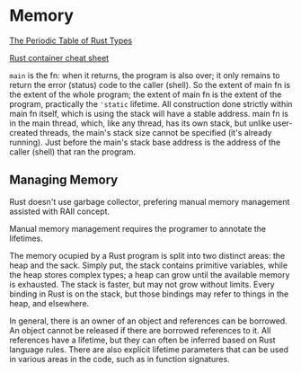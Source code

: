 # Memory



[The Periodic Table of Rust Types](http://cosmic.mearie.org/2014/01/periodic-table-of-rust-types/)

[Rust container cheat sheet](https://docs.google.com/presentation/d/1q-c7UAyrUlM-eZyTo1pd8SZ0qwA_wYxmPZVOQkoDmH4/edit#slide=id.p)




`main` is the fn: when it returns, the program is also over; it only remains to return the error (status) code to the caller (shell). So the extent of main fn is the extent of the whole program; the extent of main fn is the extent of the program, practically the `'static` lifetime. All construction done strictly within main fn itself, which is using the stack will have a stable address. main fn is in the main thread, which, like any thread, has its own stack, but unlike user-created threads, the main's stack size cannot be specified (it's already running). Just before the main's stack base address is the address of the caller (shell) that ran the program. 


## Managing Memory

Rust doesn't use garbage collector, prefering manual memory management assisted with RAII concept.

Manual memory management requires the programer to annotate the lifetimes.

The memory ocupied by a Rust program is split into two distinct areas: the heap and the sack. Simply put, the stack contains primitive variables, while the heap stores complex types; a heap can grow until the available memory is exhausted. The stack is faster, but may not grow without limits. Every binding in Rust is on the stack, but those bindings may refer to things in the heap, and elsewhere.



In general, there is an owner of an object and references can be borrowed. An object cannot be released if there are borrowed references to it. All references have a lifetime, but they can often be inferred based on Rust language rules. There are also explicit lifetime parameters that can be used in various areas in the code, such as in function signatures.
